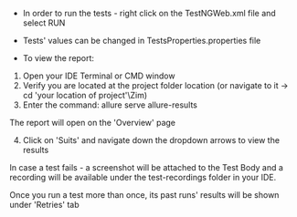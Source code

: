 * In order  to run the tests - right click on the TestNGWeb.xml file and select RUN

* Tests' values can be changed in TestsProperties.properties file

* To view the report:
1. Open your IDE Terminal or CMD window
2. Verify you are located at the project folder location (or navigate to it -> cd 'your location of project'\Zim)
3. Enter the command: allure serve allure-results

The report will open on the 'Overview' page

4. Click on 'Suits' and navigate down the dropdown arrows to view the results

In case a test fails - a screenshot will be attached to the Test Body and a recording will be available under the test-recordings folder in your IDE.

Once you run a test more than once, its past runs' results will be shown under 'Retries' tab